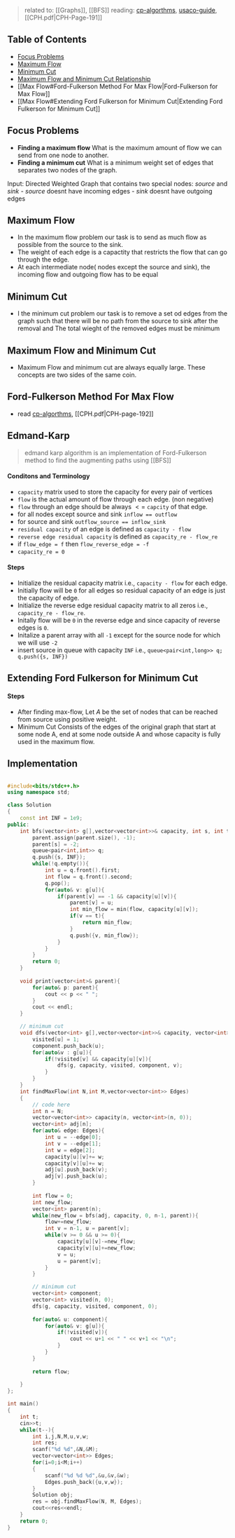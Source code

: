 > related to: [[Graphs]], [[BFS]]
> reading: [cp-algorthms](https://cp-algorithms.com/graph/edmonds_karp.html), [usaco-guide](https://usaco.guide/adv/max-flow?lang=cpp), [[CPH.pdf|CPH-Page-191]] 

## Table of Contents

- [Focus Problems](#Focus%20Problems)
- [Maximum Flow](#Maximum%20Flow)
- [Minimum Cut](#Minimum%20Cut)
- [Maximum Flow and Minimum Cut Relationship](#Maximum%20Flow%20and%20Minimum%20Cut)
- [[Max Flow#Ford-Fulkerson Method For Max Flow|Ford-Fulkerson for Max Flow]]
- [[Max Flow#Extending Ford Fulkerson for Minimum Cut|Extending Ford Fulkerson for Minimum Cut]]

## Focus Problems

- **Finding a maximum flow** What is the maximum amount of flow we can send from one node to another.
- **Finding a minimum cut** What is a minimum weight set of edges that separates two nodes of the graph.

Input: Directed Weighted Graph that contains two special nodes: *source* and *sink*
		 - *source* doesnt have incoming edges
		 - *sink* doesnt have outgoing edges

## Maximum Flow

- In the maximum flow problem our task is to send as much flow as possible from the source to the sink. 
- The weight of each edge is a capactity that restricts the flow that can go through the edge.
- At each intermediate node( nodes except the source and sink), the incoming flow and outgoing flow has to be equal

## Minimum Cut

- I the minimum cut problem our task is to remove a set od edges from the graph such that there will be no path from the source to sink after the removal and The total wieght of the removed edges must be minimum

## Maximum Flow and Minimum Cut

- Maximum Flow and minimum cut are always equally large. These concepts are two sides of the same coin.

## Ford-Fulkerson Method For Max Flow

- read [cp-algorthms](https://cp-algorithms.com/graph/edmonds_karp.html), [[CPH.pdf|CPH-page-192]]

## Edmand-Karp

> edmand karp algorithm is an implementation of Ford-Fulkerson method to find the augmenting paths using [[BFS]]

#### Conditons and Terminology

- `capacity` matrix used to store the capacity for every pair of vertices
- `flow` is the actual amount of flow through each edge. (non negative)
- `flow` through an edge should be always $<=$ `capcity` of that edge.
- for all nodes except source and sink `inflow == outflow`
- for source and sink `outflow_source == inflow_sink`
- `residual capacity` of an edge is defined as `capacity - flow`
- `reverse edge residual capacity` is defined as `capacity_re - flow_re`
- if `flow_edge = f` then `flow_reverse_edge = -f`
- `capacity_re = 0`

#### Steps

- Initialize the residual capacity matrix i.e., `capacity - flow` for each edge.
- Initially flow will be `0` for all edges so residual capacity of an edge is just the capacity of edge.
- Initialize the reverse edge residual capacity matrix to all zeros i.e., `capacity_re - flow_re`.
- Initally flow will be `0` in the reverse edge and since capacity of reverse edges is `0`.
- Initalize a parent array with all `-1` except for the source node for which we will use `-2`
- insert source in queue with capacity `INF`  i.e., `queue<pair<int,long>> q; q.push({s, INF})`


## Extending Ford Fulkerson for Minimum Cut

#### Steps

- After finding max-flow, Let $A$ be the set of nodes that can be reached from source using positive weight.
- Minimum Cut Consists of the edges of the original graph that start at some node A, end at some node outside A and whose capacity is fully used in the maximum flow.


## Implementation

```C++

#include<bits/stdc++.h>
using namespace std;

class Solution
{
    const int INF = 1e9;
public:
    int bfs(vector<int> g[],vector<vector<int>>& capacity, int s, int t, vector<int>& parent){
        parent.assign(parent.size(), -1);
        parent[s] = -2;
        queue<pair<int,int>> q;
        q.push({s, INF});
        while(!q.empty()){
            int u = q.front().first;
            int flow = q.front().second;
            q.pop();
            for(auto& v: g[u]){
                if(parent[v] == -1 && capacity[u][v]){
                    parent[v] = u;
                    int min_flow = min(flow, capacity[u][v]);
                    if(v == t){
                        return min_flow;
                    }
                    q.push({v, min_flow});
                }
            }
        }
        return 0;
    }
    
    void print(vector<int>& parent){
        for(auto& p: parent){
            cout << p << " ";
        }
        cout << endl;
    }

	// minimum cut
	void dfs(vector<int> g[],vector<vector<int>>& capacity, vector<int>& visited, vector<int>& component, int u){
		visited[u] = 1;
		component.push_back(u);
		for(auto&v : g[u]){
			if(!visited[v] && capacity[u][v]){
				dfs(g, capacity, visited, component, v);
			}
		}
	}
    int findMaxFlow(int N,int M,vector<vector<int>> Edges)
    {
        // code here
        int n = N;
        vector<vector<int>> capacity(n, vector<int>(n, 0));
        vector<int> adj[n];
        for(auto& edge: Edges){
            int u = --edge[0];
            int v = --edge[1];
            int w = edge[2];
            capacity[u][v]+= w;
            capacity[v][u]+= w;
            adj[u].push_back(v);
            adj[v].push_back(u);
        }
        
        int flow = 0;
        int new_flow;
        vector<int> parent(n);
        while(new_flow = bfs(adj, capacity, 0, n-1, parent)){
            flow+=new_flow;
            int v = n-1, u = parent[v];
            while(v >= 0 && u >= 0){
                capacity[u][v]-=new_flow;
                capacity[v][u]+=new_flow;
                v = u;
                u = parent[v];
            }
        }

		// minimum cut
		vector<int> component;
		vector<int> visited(n, 0);
		dfs(g, capacity, visited, component, 0);
	
		for(auto& u: component){
			for(auto& v: g[u]){
				if(!visited[v]){
					cout << u+1 << " " << v+1 << "\n";
				}
			}
		}
        
        return flow;
        
    }
};

int main()
{
    int t;
    cin>>t;
    while(t--){
        int i,j,N,M,u,v,w;
        int res;
        scanf("%d %d",&N,&M);
        vector<vector<int>> Edges; 
        for(i=0;i<M;i++)
        {
            scanf("%d %d %d",&u,&v,&w);
        	Edges.push_back({u,v,w});
    	}
        Solution obj;
        res = obj.findMaxFlow(N, M, Edges);
        cout<<res<<endl;
    }
    return 0;
}
```


